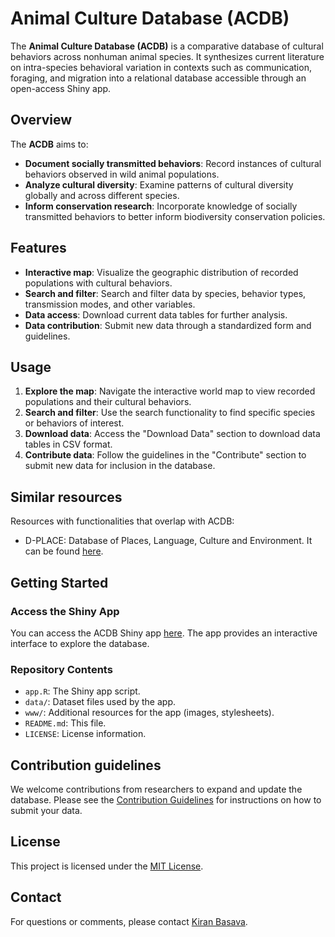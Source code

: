 # Animal Culture Database (ACDB)

The **Animal Culture Database (ACDB)** is a comparative database of cultural behaviors across nonhuman animal species. It synthesizes current literature on intra-species behavioral variation in contexts such as communication, foraging, and migration into a relational database accessible through an open-access Shiny app.

## Overview

The **ACDB** aims to:

- **Document socially transmitted behaviors**: Record instances of cultural behaviors observed in wild animal populations.
- **Analyze cultural diversity**: Examine patterns of cultural diversity globally and across different species.
- **Inform conservation research**: Incorporate knowledge of socially transmitted behaviors to better inform biodiversity conservation policies.

## Features

- **Interactive map**: Visualize the geographic distribution of recorded populations with cultural behaviors.
- **Search and filter**: Search and filter data by species, behavior types, transmission modes, and other variables.
- **Data access**: Download current data tables for further analysis.
- **Data contribution**: Submit new data through a standardized form and guidelines.


## Usage

1. **Explore the map**: Navigate the interactive world map to view recorded populations and their cultural behaviors.
2. **Search and filter**: Use the search functionality to find specific species or behaviors of interest.
3. **Download data**: Access the "Download Data" section to download data tables in CSV format.
4. **Contribute data**: Follow the guidelines in the "Contribute" section to submit new data for inclusion in the database.

## Similar resources

Resources with functionalities that overlap with ACDB:
 - D-PLACE: Database of Places, Language, Culture and Environment. It can be found [here](https://d-place.org/).

## Getting Started

### Access the Shiny App

You can access the ACDB Shiny app [here](#). The app provides an interactive interface to explore the database.

### Repository Contents

- `app.R`: The Shiny app script.
- `data/`: Dataset files used by the app.
- `www/`: Additional resources for the app (images, stylesheets).
- `README.md`: This file.
- `LICENSE`: License information.

## Contribution guidelines

We welcome contributions from researchers to expand and update the database. Please see the [Contribution Guidelines](#) for instructions on how to submit your data.

## License

This project is licensed under the [MIT License](LICENSE).

## Contact

For questions or comments, please contact [Kiran Basava](mailto:kcb7@arizona.edu).


